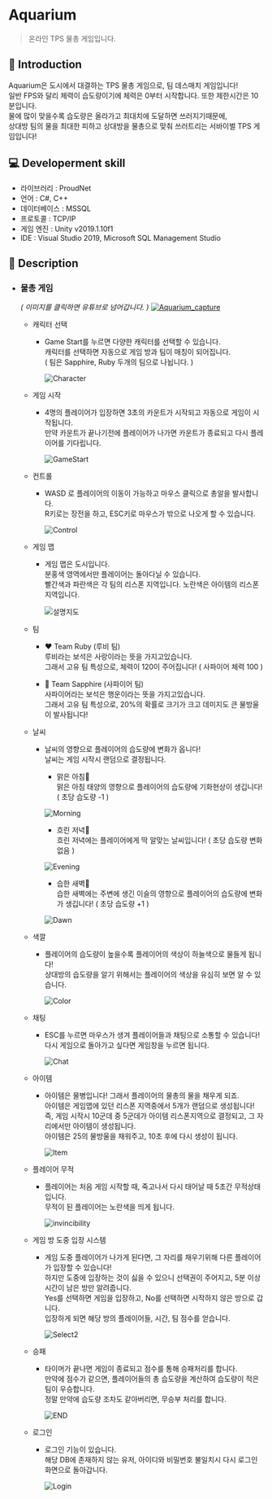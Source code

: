 Aquarium
=============
> 온라인 TPS 물총 게임입니다.

📝 Introduction
------------
Aquarium은 도시에서 대결하는 TPS 물총 게임으로, 팀 데스매치 게임입니다!  
일반 FPS와 달리 체력이 습도량이기에 체력은 0부터 시작합니다. 또한 제한시간은 10분입니다.  
물에 많이 맞을수록 습도량은 올라가고 최대치에 도달하면 쓰러지기때문에,  
상대방 팀의 물을 최대한 피하고 상대방을 물총으로 맞춰 쓰러트리는 서바이벌 TPS 게임입니다!  

:computer: Developerment skill
------------
- 라이브러리 : ProudNet
- 언어 : C#, C++
- 데이터베이스 : MSSQL
- 프로토콜 : TCP/IP
- 게임 엔진 : Unity v2019.1.10f1
- IDE : Visual Studio 2019, Microsoft SQL Management Studio

:gun: Description
-----------

* ### 물총 게임  
  
    *( 이미지를 클릭하면 유튜브로 넘어갑니다. )*
      [![Aquarium_capture](https://user-images.githubusercontent.com/44610250/73630962-eccd3200-469a-11ea-9aff-7a180ccab8d0.PNG)](https://www.youtube.com/watch?v=4FRB0O0GLmA&feature=youtu.be)  
      
  - 캐릭터 선택  
    + Game Start를 누르면 다양한 캐릭터를 선택할 수 있습니다.  
      캐릭터를 선택하면 자동으로 게임 방과 팀이 매칭이 되어집니다.      
      ( 팀은 Sapphire, Ruby 두개의 팀으로 나뉩니다. )
        
      ![Character](https://user-images.githubusercontent.com/44610250/73602381-a30b1b80-45b6-11ea-9fb6-64f13fe5f3d8.gif)  
    
  - 게임 시작  
    + 4명의 플레이어가 입장하면 3초의 카운트가 시작되고 자동으로 게임이 시작됩니다.  
      만약 카운트가 끝나기전에 플레이어가 나가면 카운트가 종료되고 다시 플레이어를 기다립니다.  
        
      ![GameStart](https://user-images.githubusercontent.com/44610250/73602506-748e4000-45b8-11ea-87b9-95a7ed0ca0c7.gif)   
    
  - 컨트롤  
    + WASD 로 플레이어의 이동이 가능하고 마우스 클릭으로 총알을 발사합니다.  
      R키로는 장전을 하고, ESC키로 마우스가 밖으로 나오게 할 수 있습니다.  
    
      ![Control](https://user-images.githubusercontent.com/44610250/73603499-ef5e5780-45c6-11ea-9047-86447fa6cae4.gif)  
    
  - 게임 맵  
    + 게임 맵은 도시입니다.  
      분홍색 영역에서만 플레이어는 돌아다닐 수 있습니다.  
      빨간색과 파란색은 각 팀의 리스폰 지역입니다. 노란색은 아이템의 리스폰 지역입니다.  
      
      ![설명지도](https://user-images.githubusercontent.com/44610250/73603301-fa63b880-45c3-11ea-99e3-2559ab01cea1.png)  

  - 팀  
    +  :heart: Team Ruby (루비 팀)  
      루비라는 보석은 사랑이라는 뜻을 가지고있습니다.  
      그래서 고유 팀 특성으로, 체력이 120이 주어집니다! ( 사파이어 체력 100 )  
      
    +  :blue_heart: Team Sapphire (사파이어 팀)  
      사파이어라는 보석은 행운이라는 뜻을 가지고있습니다.   
      그래서 고유 팀 특성으로, 20%의 확률로 크기가 크고 데미지도 큰 물방울이 발사됩니다!  
        
  - 날씨  
    + 날씨의 영향으로 플레이어의 습도량에 변화가 옵니다!  
      날씨는 게임 시작시 랜덤으로 결정됩니다.  
    
        - 맑은 아침:sunrise_over_mountains:  
          맑은 아침 태양의 영향으로 플레이어의 습도량에 기화현상이 생깁니다! ( 초당 습도량 -1 )  
           
      ![Morning](https://user-images.githubusercontent.com/44610250/73602849-b66db500-45bd-11ea-8266-8838160c5c27.png)    
      
        - 흐린 저녁:city_sunset:  
          흐린 저녁에는 플레이어에게 딱 알맞는 날씨입니다! ( 초당 습도량 변화없음 )  
          
      ![Evening](https://user-images.githubusercontent.com/44610250/73602851-b968a580-45bd-11ea-825c-163598ec2a07.png)   
      
      
        - 습한 새벽:city_sunrise:  
          습한 새벽에는 주변에 생긴 이슬의 영향으로 플레이어의 습도량에 변화가 생깁니다! ( 초당 습도량 +1 ) 
          
      ![Dawn](https://user-images.githubusercontent.com/44610250/73602853-ba99d280-45bd-11ea-995f-a4f03d19a328.png)     
        
  - 색깔  
    + 플레이어의 습도량이 높을수록 플레이어의 색상이 하늘색으로 물들게 됩니다!  
      상대방의 습도량을 알기 위해서는 플레이어의 색상을 유심히 보면 알 수 있습니다.   
      
      ![Color](https://user-images.githubusercontent.com/44610250/73602956-bcfd2c00-45bf-11ea-819d-8ebd5490268a.gif)    
      
  - 채팅  
    + ESC를 누르면 마우스가 생겨 플레이어들과 채팅으로 소통할 수 있습니다!  
      다시 게임으로 돌아가고 싶다면 게임창을 누르면 됩니다.  

      ![Chat](https://user-images.githubusercontent.com/44610250/73603131-c38ca300-45c1-11ea-80ae-8f12a04326de.gif)   
    
  - 아이템  
    + 아이템은 물병입니다! 그래서 플레이어의 물총의 물을 채우게 되죠.  
      아이템은 게임맵에 있던 리스폰 지역중에서 5개가 랜덤으로 생성됩니다!  
      즉, 게임 시작시 10군데 중 5군데가 아이템 리스폰지역으로 결정되고, 그 자리에서만 아이템이 생성됩니다.   
      아이템은 25의 물방울을 채워주고, 10초 후에 다시 생성이 됩니다.  
      
      ![Item](https://user-images.githubusercontent.com/44610250/73603573-c1c5de00-45c7-11ea-8fff-b7d612e5357b.gif)   
       
  - 플레이어 무적  
    + 플레이어는 처음 게임 시작할 때, 죽고나서 다시 태어날 때 5초간 무적상태입니다.  
      무적이 된 플레이어는 노란색을 띄게 됩니다.
    
      ![invincibility](https://user-images.githubusercontent.com/44610250/73603658-1f0e5f00-45c9-11ea-91a3-ea1d538fb5ae.gif)  
  
  - 게임 방 도중 입장 시스템  
    + 게임 도중 플레이어가 나가게 된다면, 그 자리를 채우기위해 다른 플레이어가 입장할 수 있습니다!  
      하지만 도중에 입장하는 것이 싫을 수 있으니 선택권이 주어지고, 5분 이상 시간이 남은 방만 알려줍니다.  
      Yes를 선택하면 게임을 입장하고, No를 선택하면 시작하지 않은 방으로 갑니다.  
      입장하게 되면 해당 방의 플레이어들, 시간, 팀 점수를 얻습니다.  
        
      ![Select2](https://user-images.githubusercontent.com/44610250/73604163-90511080-45cf-11ea-926c-195a2953d2ce.gif)  
      
  - 승패  
    + 타이머가 끝나면 게임이 종료되고 점수를 통해 승패처리를 합니다.  
      만약에 점수가 같으면, 플레이어들의 총 습도량을 계산하여 습도량이 적은 팀이 우승합니다.  
      정말 만약에 습도량 조차도 같아버리면, 무승부 처리를 합니다.  
        
      ![END](https://user-images.githubusercontent.com/44610250/73603974-5979fb00-45cd-11ea-9595-c799935d653d.gif)  

  - 로그인  
    + 로그인 기능이 있습니다.   
      해당 DB에 존재하지 않는 유저, 아이디와 비밀번호 불일치시 다시 로그인 화면으로 돌아갑니다.  
     
      ![Login](https://user-images.githubusercontent.com/44610250/73604220-43216e80-45d0-11ea-9848-87f9c9d8bb80.gif)  
      
    
